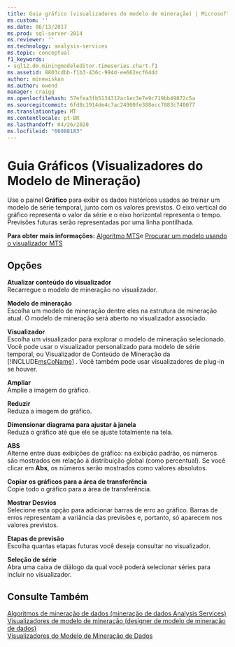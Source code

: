 ```yaml
---
title: Guia gráfico (visualizadores do modelo de mineração) | Microsoft Docs
ms.custom: ''
ms.date: 06/13/2017
ms.prod: sql-server-2014
ms.reviewer: ''
ms.technology: analysis-services
ms.topic: conceptual
f1_keywords:
- sql12.dm.miningmodeleditor.timeseries.chart.f1
ms.assetid: 8803cdbb-f1b3-436c-994d-ee662ecf64dd
author: minewiskan
ms.author: owend
manager: craigg
ms.openlocfilehash: 57efea3fb5134312ac1ec3e7e9c719bb49872c5a
ms.sourcegitcommit: 6fd8c1914de4c7ac24900fe388ecc7883c740077
ms.translationtype: MT
ms.contentlocale: pt-BR
ms.lasthandoff: 04/26/2020
ms.locfileid: "66088183"
---
```

# <a name="chart-tab-mining-model-viewers"></a>Guia Gráficos (Visualizadores do Modelo de Mineração)
  Use o painel **Gráfico** para exibir os dados históricos usados ao treinar um modelo de série temporal, junto com os valores previstos. O eixo vertical do gráfico representa o valor da série e o eixo horizontal representa o tempo. Previsões futuras serão representadas por uma linha pontilhada.  
  
 **Para obter mais informações:** [Algoritmo MTS](data-mining/microsoft-time-series-algorithm.md)e [Procurar um modelo usando o visualizador MTS](data-mining/browse-a-model-using-the-microsoft-time-series-viewer.md)  
  
## <a name="options"></a>Opções  
 **Atualizar conteúdo do visualizador**  
 Recarregue o modelo de mineração no visualizador.  
  
 **Modelo de mineração**  
 Escolha um modelo de mineração dentre eles na estrutura de mineração atual. O modelo de mineração será aberto no visualizador associado.  
  
 **Visualizador**  
 Escolha um visualizador para explorar o modelo de mineração selecionado. Você pode usar o visualizador personalizado para modelo de série temporal, ou Visualizador de Conteúdo de Mineração da [!INCLUDE[msCoName](../includes/msconame-md.md)] . Você também pode usar visualizadores de plug-in se houver.  
  
 **Ampliar**  
 Amplie a imagem do gráfico.  
  
 **Reduzir**  
 Reduza a imagem do gráfico.  
  
 **Dimensionar diagrama para ajustar à janela**  
 Reduza o gráfico até que ele se ajuste totalmente na tela.  
  
 **ABS**  
 Alterne entre duas exibições de gráfico: na exibição padrão, os números são mostrados em relação à distribuição global (como percentual). Se você clicar em **Abs**, os números serão mostrados como valores absolutos.  
  
 **Copiar os gráficos para a área de transferência**  
 Copie todo o gráfico para a área de transferência.  
  
 **Mostrar Desvios**  
 Selecione esta opção para adicionar barras de erro ao gráfico. Barras de erros representam a variância das previsões e, portanto, só aparecem nos valores previstos.  
  
 **Etapas de previsão**  
 Escolha quantas etapas futuras você deseja consultar no visualizador.  
  
 **Seleção de série**  
 Abra uma caixa de diálogo da qual você poderá selecionar séries para incluir no visualizador.  
  
## <a name="see-also"></a>Consulte Também  
 [Algoritmos de mineração de dados &#40;mineração de dados Analysis Services&#41;](data-mining/data-mining-algorithms-analysis-services-data-mining.md)   
 [Visualizadores de modelo de mineração &#40;designer de modelo de mineração de dados&#41;](mining-model-viewers-data-mining-model-designer.md)   
 [Visualizadores do Modelo de Mineração de Dados](data-mining/data-mining-model-viewers.md)  
  
  
